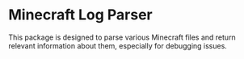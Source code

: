 # Minecraft Log Parser

This package is designed to parse various Minecraft files and return relevant information about them, especially for debugging issues.
